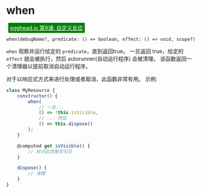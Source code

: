 # when

<a style="color: white; background:green;padding:5px;margin:5px;border-radius:2px" href="https://egghead.io/lessons/react-write-custom-mobx-reactions-with-when-and-autorun">egghead.io 第9课: 自定义反应</a>

`when(debugName?, predicate: () => boolean, effect: () => void, scope?)`

`when` 观察并运行给定的 `predicate`，直到返回true。
一旦返回 true，给定的 `effect` 就会被执行，然后 autorunner(自动运行程序) 会被清理。
该函数返回一个清理器以提前取消自动运行程序。

对于以响应式方式来进行处理或者取消，此函数非常有用。
示例:

```javascript
class MyResource {
	constructor() {
		when(
			// 一旦...
			() => !this.isVisible,
			// ... 然后
			() => this.dispose()
		);
	}

	@computed get isVisible() {
		// 标识此项是否可见
	}

	dispose() {
		// 清理
	}
}

```
